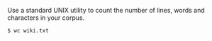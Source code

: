 Use a standard UNIX utility to count the number of lines, words and characters in your corpus.
```
$ wc wiki.txt
```
